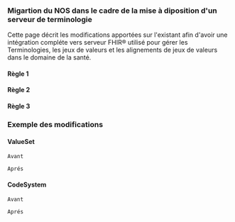 ### Migartion du NOS dans le cadre de la mise à diposition d'un serveur de terminologie
Cette page décrit les modifications apportées sur l'existant afin d'avoir une intégration compléte vers  serveur FHIR® utilisé pour gérer les Terminologies, les jeux de valeurs et les alignements de jeux de valeurs dans le domaine de la santé.



#### Règle 1


#### Règle 2


#### Règle 3


### Exemple des modifications

#### ValueSet
```Avant``` 

```Aprés``` 

#### CodeSystem

```Avant``` 

```Aprés```